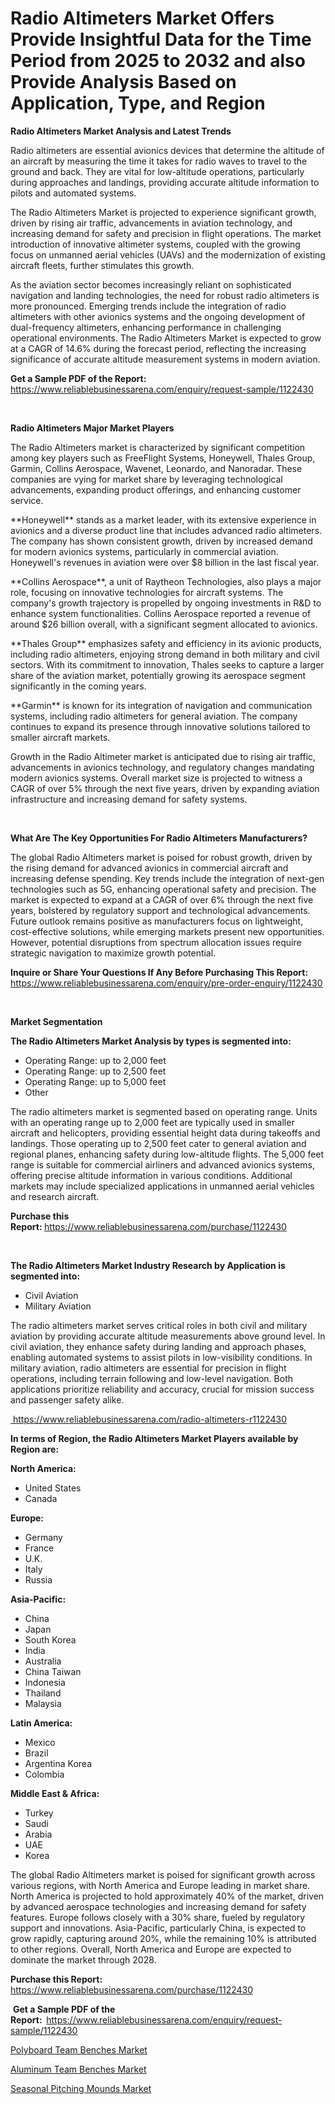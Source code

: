 <p><h1>Radio Altimeters Market Offers Provide Insightful Data for the Time Period from 2025 to 2032 and also Provide Analysis Based on Application, Type, and Region</h1></p><p><strong>Radio Altimeters Market Analysis and Latest Trends</strong></p>
<p><p>Radio altimeters are essential avionics devices that determine the altitude of an aircraft by measuring the time it takes for radio waves to travel to the ground and back. They are vital for low-altitude operations, particularly during approaches and landings, providing accurate altitude information to pilots and automated systems.</p><p>The Radio Altimeters Market is projected to experience significant growth, driven by rising air traffic, advancements in aviation technology, and increasing demand for safety and precision in flight operations. The market introduction of innovative altimeter systems, coupled with the growing focus on unmanned aerial vehicles (UAVs) and the modernization of existing aircraft fleets, further stimulates this growth.</p><p>As the aviation sector becomes increasingly reliant on sophisticated navigation and landing technologies, the need for robust radio altimeters is more pronounced. Emerging trends include the integration of radio altimeters with other avionics systems and the ongoing development of dual-frequency altimeters, enhancing performance in challenging operational environments. The Radio Altimeters Market is expected to grow at a CAGR of 14.6% during the forecast period, reflecting the increasing significance of accurate altitude measurement systems in modern aviation.</p></p>
<p><strong>Get a Sample PDF of the Report:&nbsp;</strong> <a href="https://www.reliablebusinessarena.com/enquiry/request-sample/1122430?utm_campaign=2200&utm_medium=2&utm_source=Github&utm_content=ia&utm_term=11042025&utm_id=radio-altimeters">https://www.reliablebusinessarena.com/enquiry/request-sample/1122430</a></p>
<p>&nbsp;</p>
<p><strong>Radio Altimeters Major Market Players</strong></p>
<p><p>The Radio Altimeters market is characterized by significant competition among key players such as FreeFlight Systems, Honeywell, Thales Group, Garmin, Collins Aerospace, Wavenet, Leonardo, and Nanoradar. These companies are vying for market share by leveraging technological advancements, expanding product offerings, and enhancing customer service.</p><p>**Honeywell** stands as a market leader, with its extensive experience in avionics and a diverse product line that includes advanced radio altimeters. The company has shown consistent growth, driven by increased demand for modern avionics systems, particularly in commercial aviation. Honeywell's revenues in aviation were over $8 billion in the last fiscal year.</p><p>**Collins Aerospace**, a unit of Raytheon Technologies, also plays a major role, focusing on innovative technologies for aircraft systems. The company's growth trajectory is propelled by ongoing investments in R&D to enhance system functionalities. Collins Aerospace reported a revenue of around $26 billion overall, with a significant segment allocated to avionics.</p><p>**Thales Group** emphasizes safety and efficiency in its avionic products, including radio altimeters, enjoying strong demand in both military and civil sectors. With its commitment to innovation, Thales seeks to capture a larger share of the aviation market, potentially growing its aerospace segment significantly in the coming years.</p><p>**Garmin** is known for its integration of navigation and communication systems, including radio altimeters for general aviation. The company continues to expand its presence through innovative solutions tailored to smaller aircraft markets.</p><p>Growth in the Radio Altimeter market is anticipated due to rising air traffic, advancements in avionics technology, and regulatory changes mandating modern avionics systems. Overall market size is projected to witness a CAGR of over 5% through the next five years, driven by expanding aviation infrastructure and increasing demand for safety systems.</p></p>
<p>&nbsp;</p>
<p><strong>What Are The Key Opportunities For Radio Altimeters Manufacturers?</strong></p>
<p><p>The global Radio Altimeters market is poised for robust growth, driven by the rising demand for advanced avionics in commercial aircraft and increasing defense spending. Key trends include the integration of next-gen technologies such as 5G, enhancing operational safety and precision. The market is expected to expand at a CAGR of over 6% through the next five years, bolstered by regulatory support and technological advancements. Future outlook remains positive as manufacturers focus on lightweight, cost-effective solutions, while emerging markets present new opportunities. However, potential disruptions from spectrum allocation issues require strategic navigation to maximize growth potential.</p></p>
<p><strong>Inquire or Share Your Questions If Any Before Purchasing This Report:</strong> <a href="https://www.reliablebusinessarena.com/enquiry/pre-order-enquiry/1122430?utm_campaign=2200&utm_medium=2&utm_source=Github&utm_content=ia&utm_term=11042025&utm_id=radio-altimeters">https://www.reliablebusinessarena.com/enquiry/pre-order-enquiry/1122430</a></p>
<p>&nbsp;</p>
<p><strong>Market Segmentation</strong></p>
<p><strong>The Radio Altimeters Market Analysis by types is segmented into:</strong></p>
<p><ul><li>Operating Range: up to 2,000 feet</li><li>Operating Range: up to 2,500 feet</li><li>Operating Range: up to 5,000 feet</li><li>Other</li></ul></p>
<p><p>The radio altimeters market is segmented based on operating range. Units with an operating range up to 2,000 feet are typically used in smaller aircraft and helicopters, providing essential height data during takeoffs and landings. Those operating up to 2,500 feet cater to general aviation and regional planes, enhancing safety during low-altitude flights. The 5,000 feet range is suitable for commercial airliners and advanced avionics systems, offering precise altitude information in various conditions. Additional markets may include specialized applications in unmanned aerial vehicles and research aircraft.</p></p>
<p><strong>Purchase this Report:&nbsp;</strong><a href="https://www.reliablebusinessarena.com/purchase/1122430?utm_campaign=2200&utm_medium=2&utm_source=Github&utm_content=ia&utm_term=11042025&utm_id=radio-altimeters">https://www.reliablebusinessarena.com/purchase/1122430</a></p>
<p>&nbsp;</p>
<p><strong>The Radio Altimeters Market Industry Research by Application is segmented into:</strong></p>
<p><ul><li>Civil Aviation</li><li>Military Aviation</li></ul></p>
<p><p>The radio altimeters market serves critical roles in both civil and military aviation by providing accurate altitude measurements above ground level. In civil aviation, they enhance safety during landing and approach phases, enabling automated systems to assist pilots in low-visibility conditions. In military aviation, radio altimeters are essential for precision in flight operations, including terrain following and low-level navigation. Both applications prioritize reliability and accuracy, crucial for mission success and passenger safety alike.</p></p>
<p><a href="https://www.reliablebusinessarena.com/radio-altimeters-r1122430?utm_campaign=2200&utm_medium=2&utm_source=Github&utm_content=ia&utm_term=11042025&utm_id=radio-altimeters">&nbsp;https://www.reliablebusinessarena.com/radio-altimeters-r1122430</a></p>
<p><strong>In terms of Region, the Radio Altimeters Market Players available by Region are:</strong></p>
<p>
    <p> <strong> North America: </strong>
        <ul>
            <li>United States</li>
            <li>Canada</li>
        </ul>
        </p> 
    <p> <strong> Europe: </strong>
        <ul>
            <li>Germany</li>
            <li>France</li>
            <li>U.K.</li>
            <li>Italy</li>
            <li>Russia</li>
        </ul>
        </p> 
    <p> <strong> Asia-Pacific: </strong>
        <ul>
            <li>China</li>
            <li>Japan</li>
            <li>South Korea</li>
            <li>India</li>
            <li>Australia</li>
            <li>China Taiwan</li>
            <li>Indonesia</li>
            <li>Thailand</li>
            <li>Malaysia</li>
        </ul>
        </p> 
    <p> <strong> Latin America: </strong>
        <ul>
            <li>Mexico</li>
            <li>Brazil</li>
            <li>Argentina Korea</li>
            <li>Colombia</li>
        </ul>
        </p> 
    <p> <strong> Middle East & Africa: </strong>
        <ul>
            <li>Turkey</li>
            <li>Saudi</li>
            <li>Arabia</li>
            <li>UAE</li>
            <li>Korea</li>
        </ul>
    </p>
    </p>
<p><p>The global Radio Altimeters market is poised for significant growth across various regions, with North America and Europe leading in market share. North America is projected to hold approximately 40% of the market, driven by advanced aerospace technologies and increasing demand for safety features. Europe follows closely with a 30% share, fueled by regulatory support and innovations. Asia-Pacific, particularly China, is expected to grow rapidly, capturing around 20%, while the remaining 10% is attributed to other regions. Overall, North America and Europe are expected to dominate the market through 2028.</p></p>
<p><strong>Purchase this Report: </strong><a href="https://www.reliablebusinessarena.com/purchase/1122430?utm_campaign=2200&utm_medium=2&utm_source=Github&utm_content=ia&utm_term=11042025&utm_id=radio-altimeters">https://www.reliablebusinessarena.com/purchase/1122430</a></p>
<p>&nbsp;<strong>Get a Sample PDF of the Report:&nbsp;&nbsp;</strong><a href="https://www.reliablebusinessarena.com/enquiry/request-sample/1122430?utm_campaign=2200&utm_medium=2&utm_source=Github&utm_content=ia&utm_term=11042025&utm_id=radio-altimeters">https://www.reliablebusinessarena.com/enquiry/request-sample/1122430</a></p>
<p><strong></strong></p>
<p><p><a href="https://github.com/hoganemken50/Market-Research-Report-List-1/blob/main/polyboard-team-benches-market.md?utm_campaign=2200&utm_medium=2&utm_source=Github&utm_content=ia&utm_term=11042025&utm_id=radio-altimeters">Polyboard Team Benches Market</a></p><p><a href="https://github.com/kuziaaring40/Market-Research-Report-List-1/blob/main/aluminum-team-benches-market.md?utm_campaign=2200&utm_medium=2&utm_source=Github&utm_content=ia&utm_term=11042025&utm_id=radio-altimeters">Aluminum Team Benches Market</a></p><p><a href="https://github.com/bauzolesco/Market-Research-Report-List-1/blob/main/seasonal-pitching-mounds-market.md?utm_campaign=2200&utm_medium=2&utm_source=Github&utm_content=ia&utm_term=11042025&utm_id=radio-altimeters">Seasonal Pitching Mounds Market</a></p></p>